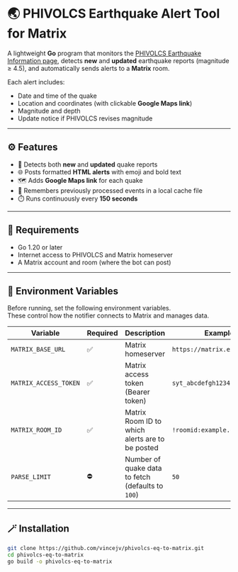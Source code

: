 # 🌏 PHIVOLCS Earthquake Alert Tool for Matrix

A lightweight **Go** program that monitors the [PHIVOLCS Earthquake Information page](https://earthquake.phivolcs.dost.gov.ph/), detects **new** and **updated** earthquake reports (magnitude ≥ 4.5), and automatically sends alerts to a **Matrix** room.

Each alert includes:
- Date and time of the quake  
- Location and coordinates (with clickable **Google Maps link**)  
- Magnitude and depth  
- Update notice if PHIVOLCS revises magnitude

---

## ⚙️ Features

- 🔁 Detects both **new** and **updated** quake reports  
- 🌐 Posts formatted **HTML alerts** with emoji and bold text  
- 🗺️ Adds **Google Maps link** for each quake  
- 💾 Remembers previously processed events in a local cache file  
- ⏱️ Runs continuously every **150 seconds**

---

## 🧩 Requirements

- Go 1.20 or later  
- Internet access to PHIVOLCS and Matrix homeserver  
- A Matrix account and room (where the bot can post)

---

## 🔧 Environment Variables

Before running, set the following environment variables.  
These control how the notifier connects to Matrix and manages data.

| Variable | Required | Description | Example |
|-----------|-----------|-------------|----------|
| `MATRIX_BASE_URL` | ✅ | Matrix homeserver | `https://matrix.example.org` |
| `MATRIX_ACCESS_TOKEN` | ✅ | Matrix access token (Bearer token) | `syt_abcdefgh123456789` |
| `MATRIX_ROOM_ID` | ✅ | Matrix Room ID to which alerts are to be posted | `!roomid:example.org` |
| `PARSE_LIMIT` | ⛔ | Number of quake data to fetch (defaults to `100`) | `50` |

---

## 🪄 Installation

```bash
git clone https://github.com/vincejv/phivolcs-eq-to-matrix.git
cd phivolcs-eq-to-matrix
go build -o phivolcs-eq-to-matrix
